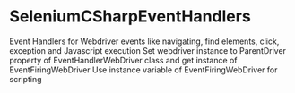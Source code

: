 # SeleniumCSharpEventHandlers
Event Handlers for Webdriver events like navigating, find elements, click, exception and Javascript execution
Set webdriver instance to ParentDriver property of EventHandlerWebDriver class and get instance of EventFiringWebDriver
Use instance variable of EventFiringWebDriver for scripting
